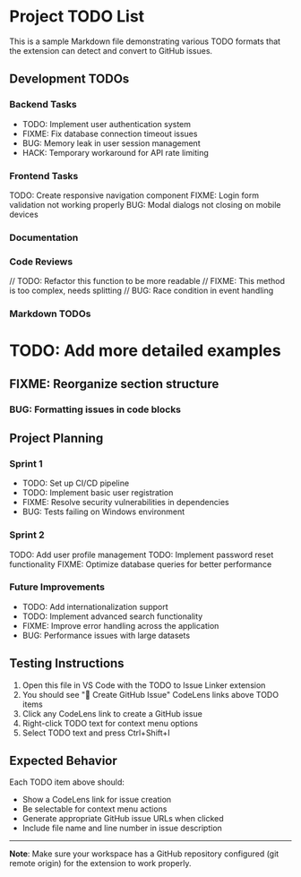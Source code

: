 # Project TODO List

This is a sample Markdown file demonstrating various TODO formats that the extension can detect and convert to GitHub issues.

## Development TODOs

### Backend Tasks
- TODO: Implement user authentication system
- FIXME: Fix database connection timeout issues
- BUG: Memory leak in user session management
- HACK: Temporary workaround for API rate limiting

### Frontend Tasks
TODO: Create responsive navigation component
FIXME: Login form validation not working properly
BUG: Modal dialogs not closing on mobile devices

### Documentation
<!-- TODO: Update API documentation with new endpoints -->
<!-- FIXME: Fix broken links in installation guide -->
<!-- BUG: Code examples missing syntax highlighting -->

### Code Reviews
// TODO: Refactor this function to be more readable
// FIXME: This method is too complex, needs splitting
// BUG: Race condition in event handling

### Markdown TODOs
# TODO: Add more detailed examples
## FIXME: Reorganize section structure
### BUG: Formatting issues in code blocks

## Project Planning

### Sprint 1
- TODO: Set up CI/CD pipeline
- TODO: Implement basic user registration
- FIXME: Resolve security vulnerabilities in dependencies
- BUG: Tests failing on Windows environment

### Sprint 2
TODO: Add user profile management
TODO: Implement password reset functionality
FIXME: Optimize database queries for better performance

### Future Improvements
- TODO: Add internationalization support
- TODO: Implement advanced search functionality
- FIXME: Improve error handling across the application
- BUG: Performance issues with large datasets

## Testing Instructions

1. Open this file in VS Code with the TODO to Issue Linker extension
2. You should see "🔗 Create GitHub Issue" CodeLens links above TODO items
3. Click any CodeLens link to create a GitHub issue
4. Right-click TODO text for context menu options
5. Select TODO text and press Ctrl+Shift+I

## Expected Behavior

Each TODO item above should:
- Show a CodeLens link for issue creation
- Be selectable for context menu actions
- Generate appropriate GitHub issue URLs when clicked
- Include file name and line number in issue description

---

**Note**: Make sure your workspace has a GitHub repository configured (git remote origin) for the extension to work properly.